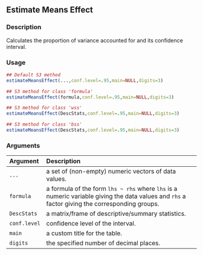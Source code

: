 ## Estimate Means Effect

### Description

Calculates the proportion of variance accounted for and its confidence interval.

### Usage

```r
## Default S3 method
estimateMeansEffect(...,conf.level=.95,main=NULL,digits=3)

## S3 method for class 'formula'
estimateMeansEffect(formula,conf.level=.95,main=NULL,digits=3)

## S3 method for class 'wss'
estimateMeansEffect(DescStats,conf.level=.95,main=NULL,digits=3)

## S3 method for class 'bss'
estimateMeansEffect(DescStats,conf.level=.95,main=NULL,digits=3)
```

### Arguments

Argument | Description
:-- | :--
```...``` | a set of (non-empty) numeric vectors of data values.
```formula``` | a formula of the form `lhs ~ rhs` where `lhs` is a numeric variable giving the data values and `rhs` a factor giving the corresponding groups.
```DescStats``` | a matrix/frame of descriptive/summary statistics.
```conf.level``` | confidence level of the interval.
```main``` | a custom title for the table.
```digits``` | the specified number of decimal places.
